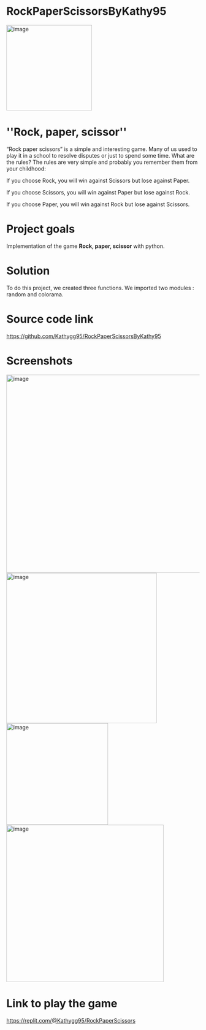 # RockPaperScissorsByKathy95
<img width="223" alt="image" src="https://github.com/Kathygg95/RockPaperScissorsByKathy95/assets/133057798/f7612664-d424-45cf-a161-4dec0d22bc77">

# ''Rock, paper, scissor''
“Rock paper scissors” is a simple and interesting game. Many of us used to play it in a school to resolve disputes or just to spend some time. 
What are the rules?
The rules are very simple and probably you remember them from your childhood:

If you choose Rock, you will win against Scissors but lose against Paper.

If you choose Scissors, you will win against Paper but lose against Rock.

If you choose Paper, you will win against Rock but lose against Scissors.

# Project goals
Implementation of the game **Rock, paper, scissor** with python. 

# Solution
To do this project, we created three functions. 
We imported two modules : random and colorama.

# Source code link
https://github.com/Kathygg95/RockPaperScissorsByKathy95

# Screenshots
<img width="517" alt="image" src="https://github.com/Kathygg95/RockPaperScissorsByKathy95/assets/133057798/485b654f-6a0f-448b-b99c-800f467e56ff">
<img width="392" alt="image" src="https://github.com/Kathygg95/RockPaperScissorsByKathy95/assets/133057798/588d5a41-46e5-4a57-bb13-2c1dc7d58c2a">
<img width="265" alt="image" src="https://github.com/Kathygg95/RockPaperScissorsByKathy95/assets/133057798/27ed1cd9-d84e-4847-b2bb-fbf6a791ca68">
<img width="410" alt="image" src="https://github.com/Kathygg95/RockPaperScissorsByKathy95/assets/133057798/95b2ef0e-4ac6-4c0b-8113-81741ec2dfbb">

# Link to play the game
https://replit.com/@Kathygg95/RockPaperScissors






